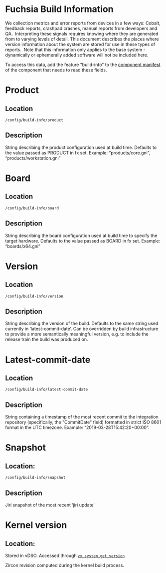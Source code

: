 # Fuchsia Build Information

We collection metrics and error reports from devices in a few ways: Cobalt, feedback reports, crashpad crashes, manual reports from developers and QA.  Interpreting these signals requires knowing where they are generated from to varying levels of detail.  This document describes the places where version information about the system are stored for use in these types of reports.  Note that this information only applies to the base system - dynamically or ephemerally added software will not be included here.

To access this data, add the feature "build-info" to the [component manifest](../../the-book/package_metadata.md#component-manifest) of the component that needs to read these fields.


# Product
## Location
`/config/build-info/product`

## Description
String describing the product configuration used at build time.  Defaults to the value passed as PRODUCT in fx set.
Example: “products/core.gni”, “products/workstation.gni”

# Board
## Location
`/config/build-info/board`

## Description
String describing the board configuration used at build time to specify the target hardware.  Defaults to the value passed as BOARD in fx set.
Example: “boards/x64.gni”

# Version
## Location
`/config/build-info/version`

## Description
String describing the version of the build.  Defaults to the same string used currently in ‘latest-commit-date’.  Can be overridden by build infrastructure to provide a more semantically meaningful version, e.g. to include the release train the build was produced on.

# Latest-commit-date
## Location
`/config/build-info/latest-commit-date`

## Description
String containing a timestamp of the most recent commit to the integration repository (specifically, the "CommitDate" field) formatted in strict ISO 8601 format in the UTC timezone.  Example: “2019-03-28T15:42:20+00:00”.

# Snapshot
## Location:
`/config/build-info/snapshot`

## Description
Jiri snapshot of the most recent ‘jiri update’

# Kernel version
## Location:
Stored in vDSO.  Accessed through [`zx_system_get_version`]( /zircon/docs/syscalls/system_get_version.md)

Zircon revision computed during the kernel build process.
